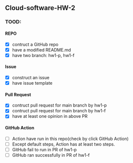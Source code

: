 ## Cloud-software-HW-2
### TOOD:
#### REPO
- [X] contruct a GitHub repo
- [X] have a modified README.md
- [X] have two branch: hw1-p, hw1-f
#### Issue
- [X] construct an issue
- [X] have issue template
#### Pull Request
- [X] contruct pull request for main branch by hw1-p
- [X] contruct pull request for main branch by hw1-f
- [X] have at least one opinion in above PR
#### GitHub Action
- [ ] Action have run in this repo(check by click GitHub Action)
- [ ] Except default steps, Action has at least two steps.
- [ ] GitHub fail to run in PR of hw1-p
- [ ] GitHub ran successfully in PR of hw1-f